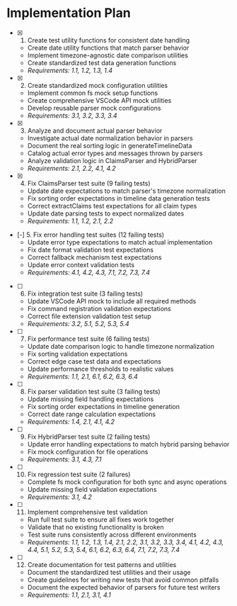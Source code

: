 # Implementation Plan

- [x] 1. Create test utility functions for consistent date handling
  - Create date utility functions that match parser behavior
  - Implement timezone-agnostic date comparison utilities
  - Create standardized test data generation functions
  - _Requirements: 1.1, 1.2, 1.3, 1.4_

- [x] 2. Create standardized mock configuration utilities
  - Implement common fs mock setup functions
  - Create comprehensive VSCode API mock utilities
  - Develop reusable parser mock configurations
  - _Requirements: 3.1, 3.2, 3.3, 3.4_

- [x] 3. Analyze and document actual parser behavior
  - Investigate actual date normalization behavior in parsers
  - Document the real sorting logic in generateTimelineData
  - Catalog actual error types and messages thrown by parsers
  - Analyze validation logic in ClaimsParser and HybridParser
  - _Requirements: 2.1, 2.2, 4.1, 4.2_

- [x] 4. Fix ClaimsParser test suite (9 failing tests)
  - Update date expectations to match parser's timezone normalization
  - Fix sorting order expectations in timeline data generation tests
  - Correct extractClaims test expectations for all claim types
  - Update date parsing tests to expect normalized dates
  - _Requirements: 1.1, 1.2, 2.1, 2.2_

- [-] 5. Fix error handling test suites (12 failing tests)
  - Update error type expectations to match actual implementation
  - Fix date format validation test expectations
  - Correct fallback mechanism test expectations
  - Update error context validation tests
  - _Requirements: 4.1, 4.2, 4.3, 7.1, 7.2, 7.3, 7.4_

- [ ] 6. Fix integration test suite (3 failing tests)
  - Update VSCode API mock to include all required methods
  - Fix command registration validation expectations
  - Correct file extension validation test setup
  - _Requirements: 3.2, 5.1, 5.2, 5.3, 5.4_

- [ ] 7. Fix performance test suite (6 failing tests)
  - Update date comparison logic to handle timezone normalization
  - Fix sorting validation expectations
  - Correct edge case test data and expectations
  - Update performance thresholds to realistic values
  - _Requirements: 1.1, 2.1, 6.1, 6.2, 6.3, 6.4_

- [ ] 8. Fix parser validation test suite (3 failing tests)
  - Update missing field handling expectations
  - Fix sorting order expectations in timeline generation
  - Correct date range calculation expectations
  - _Requirements: 1.4, 2.1, 4.1, 4.2_

- [ ] 9. Fix HybridParser test suite (2 failing tests)
  - Update error handling expectations to match hybrid parsing behavior
  - Fix mock configuration for file operations
  - _Requirements: 3.1, 4.3, 7.1_

- [ ] 10. Fix regression test suite (2 failures)
  - Complete fs mock configuration for both sync and async operations
  - Update missing field validation expectations
  - _Requirements: 3.1, 4.2_

- [ ] 11. Implement comprehensive test validation
  - Run full test suite to ensure all fixes work together
  - Validate that no existing functionality is broken
  - Test suite runs consistently across different environments
  - _Requirements: 1.1, 1.2, 1.3, 1.4, 2.1, 2.2, 3.1, 3.2, 3.3, 3.4, 4.1, 4.2, 4.3, 4.4, 5.1, 5.2, 5.3, 5.4, 6.1, 6.2, 6.3, 6.4, 7.1, 7.2, 7.3, 7.4_

- [ ] 12. Create documentation for test patterns and utilities
  - Document the standardized test utilities and their usage
  - Create guidelines for writing new tests that avoid common pitfalls
  - Document the expected behavior of parsers for future test writers
  - _Requirements: 1.1, 2.1, 3.1, 4.1_